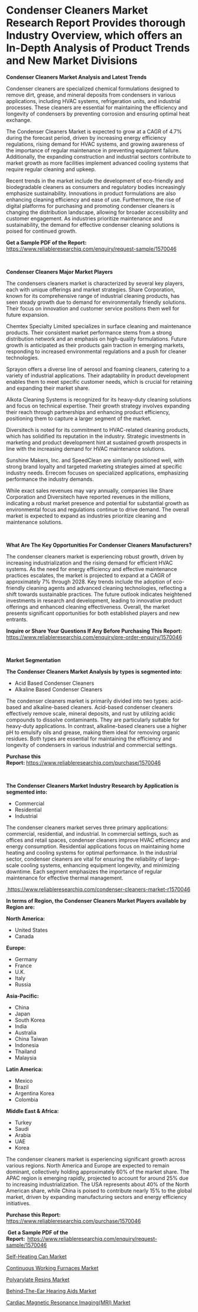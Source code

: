 <p><h1>Condenser Cleaners Market Research Report Provides thorough Industry Overview, which offers an In-Depth Analysis of Product Trends and New Market Divisions</h1></p><p><strong>Condenser Cleaners Market Analysis and Latest Trends</strong></p>
<p><p>Condenser cleaners are specialized chemical formulations designed to remove dirt, grease, and mineral deposits from condensers in various applications, including HVAC systems, refrigeration units, and industrial processes. These cleaners are essential for maintaining the efficiency and longevity of condensers by preventing corrosion and ensuring optimal heat exchange.</p><p>The Condenser Cleaners Market is expected to grow at a CAGR of 4.7% during the forecast period, driven by increasing energy efficiency regulations, rising demand for HVAC systems, and growing awareness of the importance of regular maintenance in preventing equipment failure. Additionally, the expanding construction and industrial sectors contribute to market growth as more facilities implement advanced cooling systems that require regular cleaning and upkeep.</p><p>Recent trends in the market include the development of eco-friendly and biodegradable cleaners as consumers and regulatory bodies increasingly emphasize sustainability. Innovations in product formulations are also enhancing cleaning efficiency and ease of use. Furthermore, the rise of digital platforms for purchasing and promoting condenser cleaners is changing the distribution landscape, allowing for broader accessibility and customer engagement. As industries prioritize maintenance and sustainability, the demand for effective condenser cleaning solutions is poised for continued growth.</p></p>
<p><strong>Get a Sample PDF of the Report:&nbsp;</strong> <a href="https://www.reliableresearchiq.com/enquiry/request-sample/1570046?utm_campaign=1723&utm_medium=2&utm_source=Github&utm_content=ia&utm_term=14102024&utm_id=condenser-cleaners">https://www.reliableresearchiq.com/enquiry/request-sample/1570046</a></p>
<p>&nbsp;</p>
<p><strong>Condenser Cleaners Major Market Players</strong></p>
<p><p>The condensers cleaners market is characterized by several key players, each with unique offerings and market strategies. Share Corporation, known for its comprehensive range of industrial cleaning products, has seen steady growth due to demand for environmentally friendly solutions. Their focus on innovation and customer service positions them well for future expansion.</p><p>Chemtex Specialty Limited specializes in surface cleaning and maintenance products. Their consistent market performance stems from a strong distribution network and an emphasis on high-quality formulations. Future growth is anticipated as their products gain traction in emerging markets, responding to increased environmental regulations and a push for cleaner technologies.</p><p>Sprayon offers a diverse line of aerosol and foaming cleaners, catering to a variety of industrial applications. Their adaptability in product development enables them to meet specific customer needs, which is crucial for retaining and expanding their market share.</p><p>Alkota Cleaning Systems is recognized for its heavy-duty cleaning solutions and focus on technical expertise. Their growth strategy involves expanding their reach through partnerships and enhancing product efficiency, positioning them to capture a larger segment of the market.</p><p>Diversitech is noted for its commitment to HVAC-related cleaning products, which has solidified its reputation in the industry. Strategic investments in marketing and product development hint at sustained growth prospects in line with the increasing demand for HVAC maintenance solutions.</p><p>Sunshine Makers, Inc. and SpeedClean are similarly positioned well, with strong brand loyalty and targeted marketing strategies aimed at specific industry needs. Errecom focuses on specialized applications, emphasizing performance the industry demands.</p><p>While exact sales revenues may vary annually, companies like Share Corporation and Diversitech have reported revenues in the millions, indicating a robust market presence and potential for substantial growth as environmental focus and regulations continue to drive demand. The overall market is expected to expand as industries prioritize cleaning and maintenance solutions.</p></p>
<p>&nbsp;</p>
<p><strong>What Are The Key Opportunities For Condenser Cleaners Manufacturers?</strong></p>
<p><p>The condenser cleaners market is experiencing robust growth, driven by increasing industrialization and the rising demand for efficient HVAC systems. As the need for energy efficiency and effective maintenance practices escalates, the market is projected to expand at a CAGR of approximately 7% through 2028. Key trends include the adoption of eco-friendly cleaning agents and advanced cleaning technologies, reflecting a shift towards sustainable practices. The future outlook indicates heightened investments in research and development, leading to innovative product offerings and enhanced cleaning effectiveness. Overall, the market presents significant opportunities for both established players and new entrants.</p></p>
<p><strong>Inquire or Share Your Questions If Any Before Purchasing This Report:</strong> <a href="https://www.reliableresearchiq.com/enquiry/pre-order-enquiry/1570046?utm_campaign=1723&utm_medium=2&utm_source=Github&utm_content=ia&utm_term=14102024&utm_id=condenser-cleaners">https://www.reliableresearchiq.com/enquiry/pre-order-enquiry/1570046</a></p>
<p>&nbsp;</p>
<p><strong>Market Segmentation</strong></p>
<p><strong>The Condenser Cleaners Market Analysis by types is segmented into:</strong></p>
<p><ul><li>Acid Based Condenser Cleaners</li><li>Alkaline Based Condenser Cleaners</li></ul></p>
<p><p>The condenser cleaners market is primarily divided into two types: acid-based and alkaline-based cleaners. Acid-based condenser cleaners effectively remove scale, mineral deposits, and rust by utilizing acidic compounds to dissolve contaminants. They are particularly suitable for heavy-duty applications. In contrast, alkaline-based cleaners use a higher pH to emulsify oils and grease, making them ideal for removing organic residues. Both types are essential for maintaining the efficiency and longevity of condensers in various industrial and commercial settings.</p></p>
<p><strong>Purchase this Report:&nbsp;</strong><a href="https://www.reliableresearchiq.com/purchase/1570046?utm_campaign=1723&utm_medium=2&utm_source=Github&utm_content=ia&utm_term=14102024&utm_id=condenser-cleaners">https://www.reliableresearchiq.com/purchase/1570046</a></p>
<p>&nbsp;</p>
<p><strong>The Condenser Cleaners Market Industry Research by Application is segmented into:</strong></p>
<p><ul><li>Commercial</li><li>Residential</li><li>Industrial</li></ul></p>
<p><p>The condenser cleaners market serves three primary applications: commercial, residential, and industrial. In commercial settings, such as offices and retail spaces, condenser cleaners improve HVAC efficiency and energy consumption. Residential applications focus on maintaining home heating and cooling systems for optimal performance. In the industrial sector, condenser cleaners are vital for ensuring the reliability of large-scale cooling systems, enhancing equipment longevity, and minimizing downtime. Each segment emphasizes the importance of regular maintenance for effective thermal management.</p></p>
<p><a href="https://www.reliableresearchiq.com/condenser-cleaners-market-r1570046?utm_campaign=1723&utm_medium=2&utm_source=Github&utm_content=ia&utm_term=14102024&utm_id=condenser-cleaners">&nbsp;https://www.reliableresearchiq.com/condenser-cleaners-market-r1570046</a></p>
<p><strong>In terms of Region, the Condenser Cleaners Market Players available by Region are:</strong></p>
<p>
    <p> <strong> North America: </strong>
        <ul>
            <li>United States</li>
            <li>Canada</li>
        </ul>
        </p> 
    <p> <strong> Europe: </strong>
        <ul>
            <li>Germany</li>
            <li>France</li>
            <li>U.K.</li>
            <li>Italy</li>
            <li>Russia</li>
        </ul>
        </p> 
    <p> <strong> Asia-Pacific: </strong>
        <ul>
            <li>China</li>
            <li>Japan</li>
            <li>South Korea</li>
            <li>India</li>
            <li>Australia</li>
            <li>China Taiwan</li>
            <li>Indonesia</li>
            <li>Thailand</li>
            <li>Malaysia</li>
        </ul>
        </p> 
    <p> <strong> Latin America: </strong>
        <ul>
            <li>Mexico</li>
            <li>Brazil</li>
            <li>Argentina Korea</li>
            <li>Colombia</li>
        </ul>
        </p> 
    <p> <strong> Middle East & Africa: </strong>
        <ul>
            <li>Turkey</li>
            <li>Saudi</li>
            <li>Arabia</li>
            <li>UAE</li>
            <li>Korea</li>
        </ul>
    </p>
    </p>
<p><p>The condenser cleaners market is experiencing significant growth across various regions. North America and Europe are expected to remain dominant, collectively holding approximately 60% of the market share. The APAC region is emerging rapidly, projected to account for around 25% due to increasing industrialization. The USA represents about 40% of the North American share, while China is poised to contribute nearly 15% to the global market, driven by expanding manufacturing sectors and energy efficiency initiatives.</p></p>
<p><strong>Purchase this Report: </strong><a href="https://www.reliableresearchiq.com/purchase/1570046?utm_campaign=1723&utm_medium=2&utm_source=Github&utm_content=ia&utm_term=14102024&utm_id=condenser-cleaners">https://www.reliableresearchiq.com/purchase/1570046</a></p>
<p>&nbsp;<strong>Get a Sample PDF of the Report:&nbsp;&nbsp;</strong><a href="https://www.reliableresearchiq.com/enquiry/request-sample/1570046?utm_campaign=1723&utm_medium=2&utm_source=Github&utm_content=ia&utm_term=14102024&utm_id=condenser-cleaners">https://www.reliableresearchiq.com/enquiry/request-sample/1570046</a></p>
<p><strong></strong></p>
<p><p><a href="https://www.linkedin.com/pulse/self-heating-can-market-consolidation-impact-structure-6jgme?trk=public_post_embed_feed-article-content&utm_campaign=1723&utm_medium=2&utm_source=Github&utm_content=ia&utm_term=14102024&utm_id=condenser-cleaners">Self-Heating Can Market</a></p><p><a href="https://www.linkedin.com/pulse/emerging-trends-continuous-working-furnaces-market-global-atmze?trk=public_post_embed_feed-article-content&utm_campaign=1723&utm_medium=2&utm_source=Github&utm_content=ia&utm_term=14102024&utm_id=condenser-cleaners">Continuous Working Furnaces Market</a></p><p><a href="https://www.linkedin.com/pulse/polyarylate-resins-market-penetration-strategies-untapped-o3v1e?trk=public_post_embed_feed-article-content&utm_campaign=1723&utm_medium=2&utm_source=Github&utm_content=ia&utm_term=14102024&utm_id=condenser-cleaners">Polyarylate Resins Market</a></p><p><a href="https://www.linkedin.com/pulse/global-behind-the-ear-hearing-aids-market-pulse-trends-q53je?trk=public_post_embed_feed-article-content&utm_campaign=1723&utm_medium=2&utm_source=Github&utm_content=ia&utm_term=14102024&utm_id=condenser-cleaners">Behind-The-Ear Hearing Aids Market</a></p><p><a href="https://www.linkedin.com/pulse/insights-cardiac-magnetic-resonance-imagingmri-market-qyuae?trk=public_post_embed_feed-article-content&utm_campaign=1723&utm_medium=2&utm_source=Github&utm_content=ia&utm_term=14102024&utm_id=condenser-cleaners">Cardiac Magnetic Resonance Imaging(MRI) Market</a></p></p>